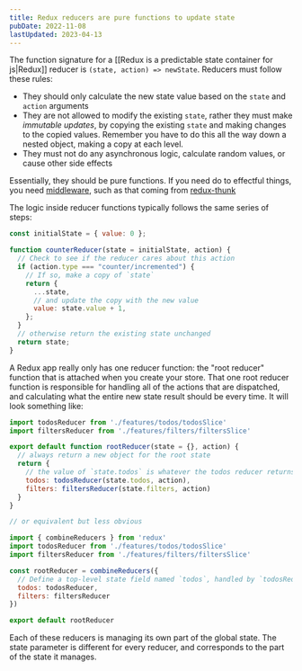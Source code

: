 ```yaml
---
title: Redux reducers are pure functions to update state
pubDate: 2022-11-08
lastUpdated: 2023-04-13
---
```


The function signature for a [[Redux is a predictable state container for js|Redux]] reducer is `(state, action) => newState`. Reducers must follow these rules:

- They should only calculate the new state value based on the `state` and `action` arguments
- They are not allowed to modify the existing `state`, rather they must make _immutable updates_, by copying the existing `state` and making changes to the copied values. Remember you have to do this all the way down a nested object, making a copy at each level.
- They must not do any asynchronous logic, calculate random values, or cause other side effects

Essentially, they should be pure functions. If you need do to effectful things, you need [middleware](https://redux.js.org/tutorials/fundamentals/part-6-async-logic#using-middleware-to-enable-async-logic), such as that coming from [redux-thunk](https://redux.js.org/tutorials/fundamentals/part-6-async-logic#using-the-redux-thunk-middleware)

The logic inside reducer functions typically follows the same series of steps:

```js
const initialState = { value: 0 };

function counterReducer(state = initialState, action) {
  // Check to see if the reducer cares about this action
  if (action.type === "counter/incremented") {
    // If so, make a copy of `state`
    return {
      ...state,
      // and update the copy with the new value
      value: state.value + 1,
    };
  }
  // otherwise return the existing state unchanged
  return state;
}
```

A Redux app really only has one reducer function: the "root reducer" function that is attached when you create your store. That one root reducer function is responsible for handling all of the actions that are dispatched, and calculating what the entire new state result should be every time. It will look something like:

```js
import todosReducer from './features/todos/todosSlice'
import filtersReducer from './features/filters/filtersSlice'

export default function rootReducer(state = {}, action) {
  // always return a new object for the root state
  return {
    // the value of `state.todos` is whatever the todos reducer returns
    todos: todosReducer(state.todos, action),
    filters: filtersReducer(state.filters, action)
  }
}

// or equivalent but less obvious

import { combineReducers } from 'redux'
import todosReducer from './features/todos/todosSlice'
import filtersReducer from './features/filters/filtersSlice'

const rootReducer = combineReducers({
  // Define a top-level state field named `todos`, handled by `todosReducer`
  todos: todosReducer,
  filters: filtersReducer
})

export default rootReducer
```

Each of these reducers is managing its own part of the global state. The state parameter is different for every reducer, and corresponds to the part of the state it manages.
